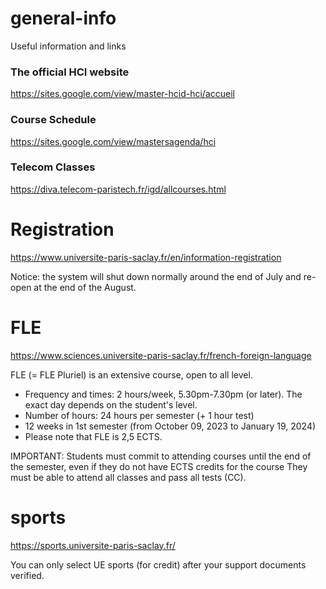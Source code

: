 # general-info
Useful information and links 

### The official HCI website

https://sites.google.com/view/master-hcid-hci/accueil

### Course Schedule

https://sites.google.com/view/mastersagenda/hci

### Telecom Classes

https://diva.telecom-paristech.fr/igd/allcourses.html

# Registration
https://www.universite-paris-saclay.fr/en/information-registration

Notice: the system will shut down normally around the end of July and re-open at the end of the August.

# FLE
https://www.sciences.universite-paris-saclay.fr/french-foreign-language

FLE (= FLE Pluriel) is an extensive course, open to all level.

- Frequency and times: 2 hours/week, 5.30pm-7.30pm (or later). The exact day depends on the student's level.
- Number of hours: 24 hours per semester (+ 1 hour test)
- 12 weeks in 1st semester (from October 09, 2023 to January 19, 2024)
- Please note that FLE is 2,5 ECTS.

IMPORTANT:
Students must commit to attending courses until the end of the semester, even if they do not have ECTS credits for the course 
They must be able to attend all classes and pass all tests (CC).

# sports
https://sports.universite-paris-saclay.fr/

You can only select UE sports (for credit) after your support documents verified.
